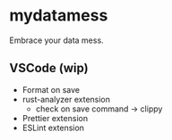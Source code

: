 # mydatamess

Embrace your data mess.

## VSCode (wip)

- Format on save
- rust-analyzer extension
  - check on save command -> clippy
- Prettier extension
- ESLint extension
